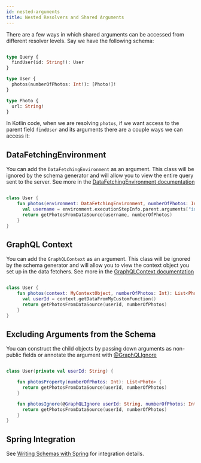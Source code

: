 ```yaml
---
id: nested-arguments
title: Nested Resolvers and Shared Arguments
---
```

There are a few ways in which shared arguments can be accessed from different resolver levels. Say we have the following schema:

```graphql

type Query {
  findUser(id: String!): User
}

type User {
  photos(numberOfPhotos: Int!): [Photo!]!
}

type Photo {
  url: String!
}

```

In Kotlin code, when we are resolving  `photos`, if we want access to the parent field `findUser` and its arguments there
are a couple ways we can access it:

## DataFetchingEnvironment

You can add the `DataFetchingEnvironment` as an argument. This class will be ignored by the schema generator and will allow
you to view the entire query sent to the server. See more in the [DataFetchingEnvironment documentation](../execution/data-fetching-environment.md)

```kotlin

class User {
    fun photos(environment: DataFetchingEnvironment, numberOfPhotos: Int): List<Photo> {
      val username = environment.executionStepInfo.parent.arguments["id"]
      return getPhotosFromDataSource(username, numberOfPhotos)
    }
}

```

## GraphQL Context

You can add the `GraphQLContext` as an argument. This class will be ignored by the schema generator and will allow you to
view the context object you set up in the data fetchers. See more in the [GraphQLContext documentation](../execution/contextual-data.md)

```kotlin

class User {
    fun photos(context: MyContextObject, numberOfPhotos: Int): List<Photo> {
      val userId = context.getDataFromMyCustomFunction()
      return getPhotosFromDataSource(userId, numberOfPhotos)
    }
}

```

## Excluding Arguments from the Schema

You can construct the child objects by passing down arguments as non-public fields or annotate the argument with [@GraphQLIgnore](../customizing-schemas/excluding-fields.md)

```kotlin

class User(private val userId: String) {

    fun photosProperty(numberOfPhotos: Int): List<Photo> {
      return getPhotosFromDataSource(userId, numberOfPhotos)
    }

    fun photosIgnore(@GraphQLIgnore userId: String, numberOfPhotos: Int): List<Photo> {
      return getPhotosFromDataSource(userId, numberOfPhotos)
    }
}

```

## Spring Integration

See [Writing Schemas with Spring](../../server/spring-server/spring-schema.md) for integration details.
